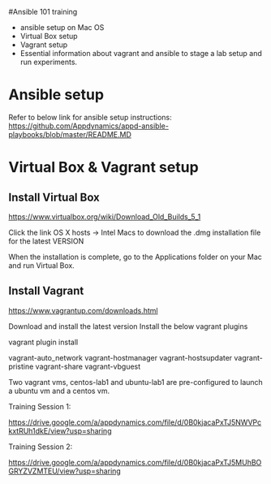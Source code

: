#Ansible 101 training

- ansible setup on Mac OS
- Virtual Box setup
- Vagrant setup
- Essential information about vagrant and ansible to stage a lab setup and run experiments.

# Ansible setup

Refer to below link for ansible setup instructions:
https://github.com/Appdynamics/appd-ansible-playbooks/blob/master/README.MD

# Virtual Box & Vagrant setup

## Install Virtual Box

https://www.virtualbox.org/wiki/Download_Old_Builds_5_1

Click the link OS X hosts -> Intel Macs to download the .dmg installation file for the latest VERSION

When the installation is complete, go to the Applications folder on your Mac and run Virtual Box.

## Install Vagrant

https://www.vagrantup.com/downloads.html

Download and install the latest version
Install the below vagrant plugins

vagrant plugin install <plugin name>

vagrant-auto_network
vagrant-hostmanager
vagrant-hostsupdater
vagrant-pristine
vagrant-share
vagrant-vbguest

Two vagrant vms, centos-lab1 and ubuntu-lab1 are pre-configured to launch a ubuntu vm and a centos vm.

Training Session 1:

https://drive.google.com/a/appdynamics.com/file/d/0B0kjacaPxTJ5NWVPckxtRUh1dkE/view?usp=sharing

Training Session 2:

https://drive.google.com/a/appdynamics.com/file/d/0B0kjacaPxTJ5MUhBOGRYZVZMTEU/view?usp=sharing
